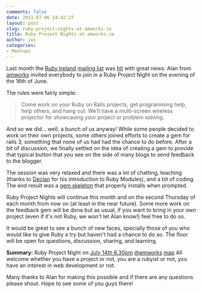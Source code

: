 ```yaml
---
comments: false
date: 2011-07-06 14:42:27
layout: post
slug: ruby-project-nights-at-amworks-ie
title: Ruby Project Nights at amworks.ie
author: jos
categories:
- Meetups
---
```


Last month the [Ruby Ireland](http://rubyireland.com) [mailing list](https://groups.google.com/group/ruby_ireland?hl=en) was [hit](https://groups.google.com/group/ruby_ireland/browse_thread/thread/9f92b7c95c2b7de5?hl=en) with great news: Alan from [amworks](http://www.amworks.ie/) invited everybody to join in a Ruby Project Night on the evening
of the 16th of June.

The rules were fairly simple:


> Come work on your Ruby on Rails projects, get programming help, help others, and hang out. We’ll have a multi-screen wireless projector for showcasing your project or problem solving.


And so we did... well, a bunch of us anyway!
While some people decided to work on their own projects, some others joined efforts to create a gem for rails 3, something that none of us had had the chance to do before. After a bit of discussion, we finally settled on the idea of creating a gem to provide that typical button that you see on the side of many blogs to send feedback to the blogger.

The session was very relaxed and there was a lot of chatting, teaching (thanks to [Declan](http://www.theirishpenguin.com/) for his introduction to Ruby Modules), and a bit of coding. The end result was a [gem skeleton](https://github.com/theirishpenguin/ruby_ireland_feedback) that properly installs when prompted.

Ruby Project Nights will continue this month and on the second Thursday of each month from now on (at least in the near future). Some more work on the feedback gem will be done but as usual, if you want to bring in your own project (even if it's not Ruby, we won't let Alan know!) feel free to do so.

It would be great to see a bunch of new faces, specially those of you who would like to give Ruby a try but haven't had a chance to do so. The floor will be open for questions, discussion, sharing, and learning.

**Summary:**
Ruby Project Night on [July 14th 6.30pm](http://www.amworks.ie/event/ruby-project-nights) [@amworks](http://twitter.com/#!/amworks) [map](http://www.amworks.ie/contactus)
All welcome whether you have a project or not, you are a rubyist or not, you have an interest in web development or not.

Many thanks to Alan for making this possible and if there are any questions please shout. Hope to see some of you guys there!
